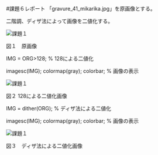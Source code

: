 #課題６レポート
「gravure_41_mikarika.jpg」を原画像とする。

二階調、ディザ法によって画像を二値化する。

![課題１](https://github.com/NishiharaYuuki/Matlab/blob/master/image/kadai6-1.png)

図１　原画像

IMG = ORG>128; % 128による二値化

imagesc(IMG); colormap(gray); colorbar; % 画像の表示

![課題１](https://github.com/NishiharaYuuki/Matlab/blob/master/image/kadai6-2.png)

図２ 128による二値化画像

IMG = dither(ORG); % ディザ法による二値化

imagesc(IMG); colormap(gray); colorbar; % 画像の表示

![課題１](https://github.com/NishiharaYuuki/Matlab/blob/master/image/kadai6-3.png)

図３　ディザ法による二値化画像
